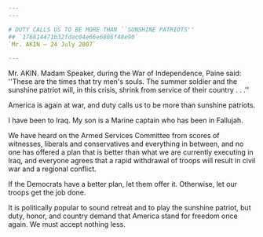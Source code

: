 ```yaml
---
---

# DUTY CALLS US TO BE MORE THAN ``SUNSHINE PATRIOTS''
## `176814471b32fdac04e66e6886f48e90`
`Mr. AKIN — 24 July 2007`

---
```



Mr. AKIN. Madam Speaker, during the War of Independence, Paine said: 
''These are the times that try men's souls. The summer soldier and the 
sunshine patriot will, in this crisis, shrink from service of their 
country . . .''

America is again at war, and duty calls us to be more than sunshine 
patriots.

I have been to Iraq. My son is a Marine captain who has been in 
Fallujah.

We have heard on the Armed Services Committee from scores of 
witnesses, liberals and conservatives and everything in between, and no 
one has offered a plan that is better than what we are currently 
executing in Iraq, and everyone agrees that a rapid withdrawal of 
troops will result in civil war and a regional conflict.

If the Democrats have a better plan, let them offer it. Otherwise, 
let our troops get the job done.

It is politically popular to sound retreat and to play the sunshine 
patriot, but duty, honor, and country demand that America stand for 
freedom once again. We must accept nothing less.
